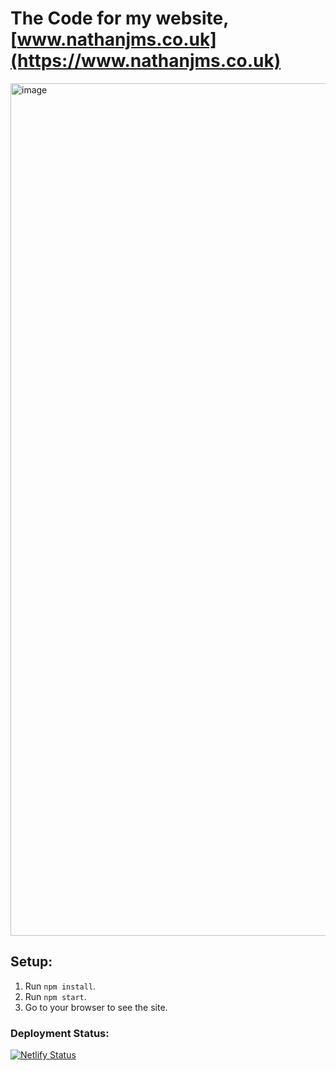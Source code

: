 # The Code for my website, [www.nathanjms.co.uk](https://www.nathanjms.co.uk)

<a href="https://www.nathanjms.co.uk" target="_blank" rel="noopener noreferrer">
  <img width="1364" alt="image" src="https://user-images.githubusercontent.com/64075030/142467742-ede8fccc-0cea-420d-92d7-82edaddde310.png">
</a>


## Setup:

1. Run `npm install`.
2. Run `npm start`.
3. Go to your browser to see the site.

### Deployment Status:
[![Netlify Status](https://api.netlify.com/api/v1/badges/efa3c793-375f-4053-8add-0e9fef4f00d3/deploy-status)](https://app.netlify.com/sites/nathanjms/deploys)
